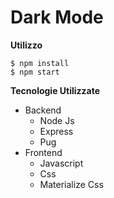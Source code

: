 # Dark Mode
**Utilizzo**
```console
$ npm install
$ npm start
```
**Tecnologie Utilizzate**
* Backend
  * Node Js
  * Express
  * Pug
* Frontend
  * Javascript
  * Css
  * Materialize Css
